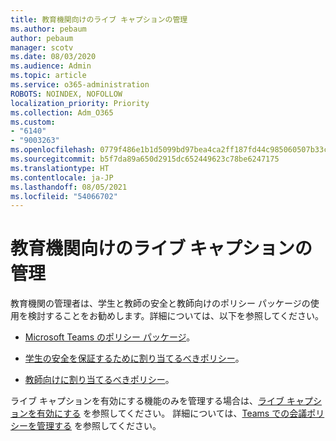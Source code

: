 ```yaml
---
title: 教育機関向けのライブ キャプションの管理
ms.author: pebaum
author: pebaum
manager: scotv
ms.date: 08/03/2020
ms.audience: Admin
ms.topic: article
ms.service: o365-administration
ROBOTS: NOINDEX, NOFOLLOW
localization_priority: Priority
ms.collection: Adm_O365
ms.custom:
- "6140"
- "9003263"
ms.openlocfilehash: 0779f486e1b1d5099bd97bea4ca2ff187fd44c985060507b33cb00a1c6c1d4c2
ms.sourcegitcommit: b5f7da89a650d2915dc652449623c78be6247175
ms.translationtype: HT
ms.contentlocale: ja-JP
ms.lasthandoff: 08/05/2021
ms.locfileid: "54066702"
---
```

# <a name="managing-live-captions-for-education-organizations"></a>教育機関向けのライブ キャプションの管理

教育機関の管理者は、学生と教師の安全と教師向けのポリシー パッケージの使用を検討することをお勧めします。詳細については、以下を参照してください。  

- [Microsoft Teams のポリシー パッケージ](https://docs.microsoft.com/microsoftteams/policy-packages-edu#policy-packages-in-microsoft-teams)。  
    
- [学生の安全を保証するために割り当てるべきポリシー](https://docs.microsoft.com/microsoftteams/policy-packages-edu#policies-that-should-be-assigned-for-student-safety)。

- [教師向けに割り当てるべきポリシー](https://docs.microsoft.com/microsoftteams/policy-packages-edu#policies-that-should-be-assigned-for-educators)。

ライブ キャプションを有効にする機能のみを管理する場合は、[ライブ キャプションを有効にする](https://docs.microsoft.com/microsoftteams/meeting-policies-in-teams#enable-live-captions) を参照してください。 詳細については、[Teams での会議ポリシーを管理する](https://docs.microsoft.com/microsoftteams/meeting-policies-in-teams) を参照してください。